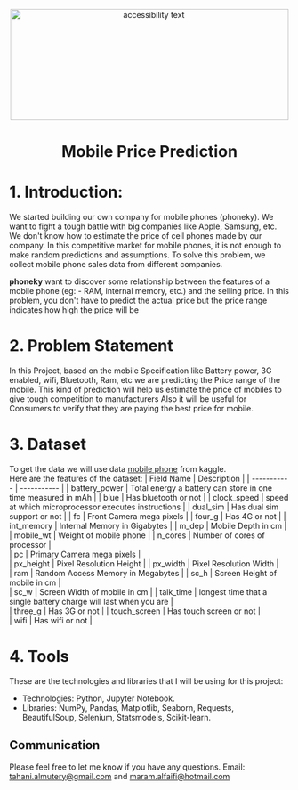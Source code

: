 
<p align="center">
<img src="https://reviews.com.np/uploads/article/imei-unregistered-mobile-phones-to-stop-working-from-today/imei-unregistered-mobile-phones-to-stop-working-from-today.png" width="500" height="200" class="center" alt="accessibility text">
  
# <p align="center"> Mobile Price Prediction

# 1.	Introduction:
We started building our own company for mobile phones (phoneky). We want to fight a tough battle with big companies like Apple, Samsung, etc.
We don't know how to estimate the price of cell phones made by our company. In this competitive market for mobile phones, it is not enough to make random predictions and assumptions. To solve this problem, we collect mobile phone sales data from different companies.

<b>phoneky</b> want to discover some relationship between the features of a mobile phone (eg: - RAM, internal memory, etc.) and the selling price.
In this problem, you don't have to predict the actual price but the price range indicates how high the price will be
# 2.	Problem Statement
In this Project, based on the mobile Specification like Battery power, 3G enabled, wifi, Bluetooth, Ram, etc we are predicting the Price range of the mobile. This kind of prediction will help us estimate the price of mobiles to give tough competition to manufacturers Also it will be useful for Consumers to verify that they are paying the best price for mobile.


# 3.	Dataset

To get the data we will use data [mobile phone](https://www.kaggle.com/iabhishekofficial/mobile-price-classification) from kaggle.<br>
Here are the features of the dataset:
| Field Name	     | Description |
| ----------- | ----------- |
| battery_power     | Total energy a battery can store in one time measured in mAh      |
| blue     | Has bluetooth or not      |
| clock_speed     | speed at which microprocessor executes instructions      |
| dual_sim     | Has dual sim support or not      |
| fc     | Front Camera mega pixels      |
| four_g     | Has 4G or not      |
| int_memory     | Internal Memory in Gigabytes      |
| m_dep     | Mobile Depth in cm      |
| mobile_wt     | Weight of mobile phone      |
| n_cores     | Number of cores of processor      |  
| pc     | Primary Camera mega pixels      |  
| px_height     | Pixel Resolution Height      |
| px_width     | Pixel Resolution Width      |  
| ram     | Random Access Memory in Megabytes      |
| sc_h     | Screen Height of mobile in cm      |  
| sc_w     | Screen Width of mobile in cm      |
| talk_time     | longest time that a single battery charge will last when you are      |  
| three_g     | Has 3G or not      |
| touch_screen     | Has touch screen or not     |  
| wifi     | Has wifi or not      |
  
# 4.	Tools 
These are the technologies and libraries that I will be using for this project:
* Technologies: Python, Jupyter Notebook. 
* Libraries: NumPy, Pandas, Matplotlib, Seaborn, Requests, BeautifulSoup, Selenium, Statsmodels, Scikit-learn.
  
## Communication
Please feel free to let me know if you have any questions.
Email:  tahani.almutery@gmail.com and maram.alfaifi@hotmail.com

